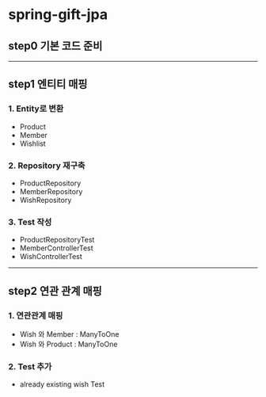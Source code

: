 # spring-gift-jpa

## step0 기본 코드 준비

<hr>

## step1 엔티티 매핑

### 1. Entity로 변환
- Product
- Member
- Wishlist

### 2. Repository 재구축
- ProductRepository
- MemberRepository
- WishRepository

### 3. Test 작성

- ProductRepositoryTest
- MemberControllerTest
- WishControllerTest

<hr>

## step2 연관 관계 매핑

### 1. 연관관계 매핑

- Wish 와 Member : ManyToOne
- Wish 와 Product : ManyToOne

### 2. Test 추가
- already existing wish Test

